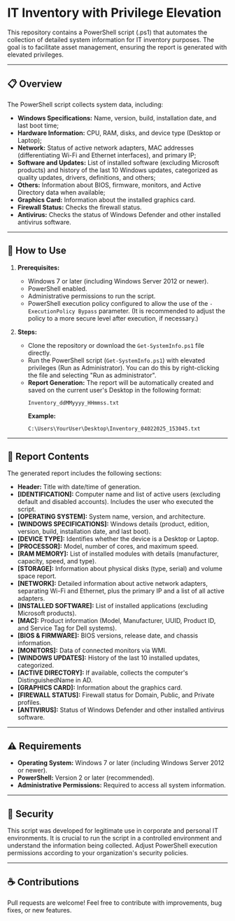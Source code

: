 # IT Inventory with Privilege Elevation

This repository contains a PowerShell script (.ps1) that automates the collection of detailed system information for IT inventory purposes. The goal is to facilitate asset management, ensuring the report is generated with elevated privileges.

---

## 📋 Overview

The PowerShell script collects system data, including:

*   **Windows Specifications:** Name, version, build, installation date, and last boot time;
*   **Hardware Information:** CPU, RAM, disks, and device type (Desktop or Laptop);
*   **Network:** Status of active network adapters, MAC addresses (differentiating Wi-Fi and Ethernet interfaces), and primary IP;
*   **Software and Updates:** List of installed software (excluding Microsoft products) and history of the last 10 Windows updates, categorized as quality updates, drivers, definitions, and others;
*   **Others:** Information about BIOS, firmware, monitors, and Active Directory data when available;
*   **Graphics Card:** Information about the installed graphics card.
*   **Firewall Status:** Checks the firewall status.
*   **Antivirus:** Checks the status of Windows Defender and other installed antivirus software.

---

## 🚀 How to Use

1.  **Prerequisites:**
    *   Windows 7 or later (including Windows Server 2012 or newer).
    *   PowerShell enabled.
    *   Administrative permissions to run the script.
    *   PowerShell execution policy configured to allow the use of the `-ExecutionPolicy Bypass` parameter. (It is recommended to adjust the policy to a more secure level after execution, if necessary.)

2.  **Steps:**
    *   Clone the repository or download the `Get-SystemInfo.ps1` file directly.
    *   Run the PowerShell script (`Get-SystemInfo.ps1`) with elevated privileges (Run as Administrator). You can do this by right-clicking the file and selecting "Run as administrator".
    *   **Report Generation:** The report will be automatically created and saved on the current user's Desktop in the following format:
        ```
        Inventory_ddMMyyyy_HHmmss.txt
        ```
        **Example:**
        ```
        C:\Users\YourUser\Desktop\Inventory_04022025_153045.txt
        ```

---

## 📂 Report Contents

The generated report includes the following sections:

*   **Header:** Title with date/time of generation.
*   **[IDENTIFICATION]:** Computer name and list of active users (excluding default and disabled accounts). Includes the user who executed the script.
*   **[OPERATING SYSTEM]:** System name, version, and architecture.
*   **[WINDOWS SPECIFICATIONS]:** Windows details (product, edition, version, build, installation date, and last boot).
*   **[DEVICE TYPE]:** Identifies whether the device is a Desktop or Laptop.
*   **[PROCESSOR]:** Model, number of cores, and maximum speed.
*   **[RAM MEMORY]:** List of installed modules with details (manufacturer, capacity, speed, and type).
*   **[STORAGE]:** Information about physical disks (type, serial) and volume space report.
*   **[NETWORK]:** Detailed information about active network adapters, separating Wi-Fi and Ethernet, plus the primary IP and a list of all active adapters.
*   **[INSTALLED SOFTWARE]:** List of installed applications (excluding Microsoft products).
*   **[MAC]:** Product information (Model, Manufacturer, UUID, Product ID, and Service Tag for Dell systems).
*   **[BIOS & FIRMWARE]:** BIOS versions, release date, and chassis information.
*   **[MONITORS]:** Data of connected monitors via WMI.
*   **[WINDOWS UPDATES]:** History of the last 10 installed updates, categorized.
*   **[ACTIVE DIRECTORY]:** If available, collects the computer's DistinguishedName in AD.
*   **[GRAPHICS CARD]:** Information about the graphics card.
*   **[FIREWALL STATUS]:** Firewall status for Domain, Public, and Private profiles.
*   **[ANTIVIRUS]:** Status of Windows Defender and other installed antivirus software.

---

## ⚠️ Requirements

*   **Operating System:** Windows 7 or later (including Windows Server 2012 or newer).
*   **PowerShell:** Version 2 or later (recommended).
*   **Administrative Permissions:** Required to access all system information.

---

## 🔐 Security

This script was developed for legitimate use in corporate and personal IT environments. It is crucial to run the script in a controlled environment and understand the information being collected. Adjust PowerShell execution permissions according to your organization's security policies.

---

## ☕ Contributions

Pull requests are welcome! Feel free to contribute with improvements, bug fixes, or new features.
